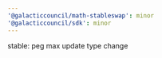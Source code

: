 ```yaml
---
'@galacticcouncil/math-stableswap': minor
'@galacticcouncil/sdk': minor
---
```


stable: peg max update type change
